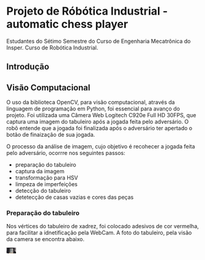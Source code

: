 # Projeto de Róbótica Industrial - automatic chess player
Estudantes do Sétimo Semestre do Curso de Engenharia Mecatrônica do Insper. Curso de Robótica Industrial.

## Introdução

## Visão Computacional

O uso da biblioteca OpenCV, para visão computacional, através da linguagem de programação em Python, foi essencial para avanço do projeto.
Foi utilizada uma Câmera Web Logitech C920e Full HD 30FPS, que captura uma imagem do tabuleiro após a jogada feita pelo adversário. O robô entende que a jogada foi finalizada após o adversário ter apertado o botão de finaização de sua jogada. 

O processo da análise de imagem, cujo objetivo é recohecer a jogada feita pelo adversário, ocorrre nos seguintes passos:
- preparação do tabuleiro
- captura da imagem
- transformação para HSV
- limpeza de imperfeições
- detecção do tabuleiro
- detetecção de casas vazias e cores das peças

### Preparação do tabuleiro
Nos vértices do tabuleiro de xadrez, foi colocado adesivos de cor vermelha, para facilitar a idnetificação pela WebCam. A foto do tabuleiro, pela visão da camera se encontra abaixo.

<img src='tabuleiro.png' width='25'>

